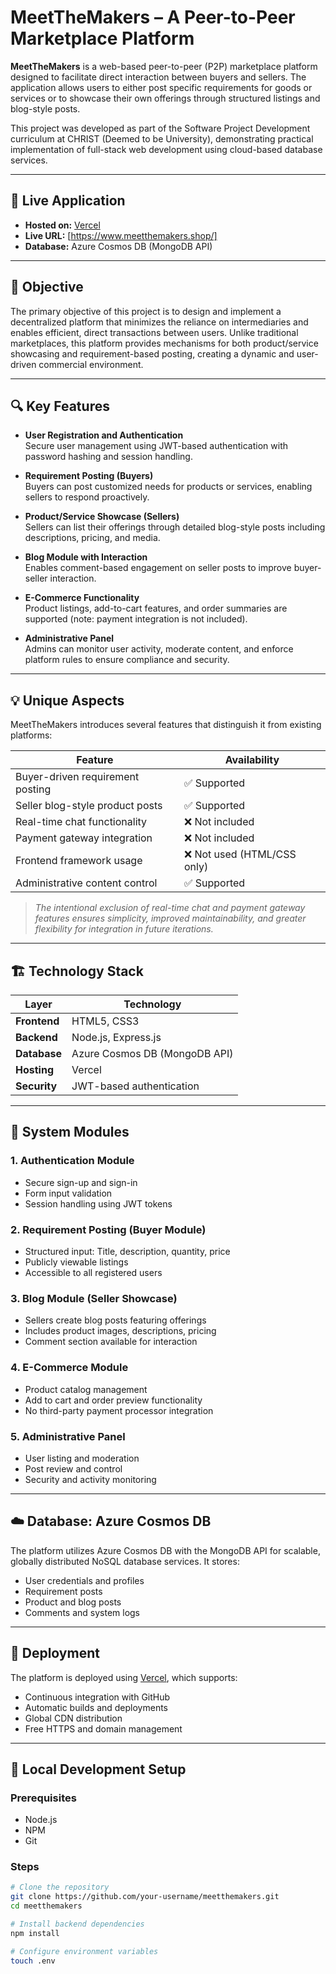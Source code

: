 # MeetTheMakers – A Peer-to-Peer Marketplace Platform

**MeetTheMakers** is a web-based peer-to-peer (P2P) marketplace platform designed to facilitate direct interaction between buyers and sellers. The application allows users to either post specific requirements for goods or services or to showcase their own offerings through structured listings and blog-style posts.

This project was developed as part of the Software Project Development curriculum at CHRIST (Deemed to be University), demonstrating practical implementation of full-stack web development using cloud-based database services.

---

## 🔗 Live Application

- **Hosted on:** [Vercel]([https://vercel.com/arun-m-ps-projects/meetthemakers-app])  
- **Live URL:** [https://www.meetthemakers.shop/]
- **Database:** Azure Cosmos DB (MongoDB API)

---

## 📌 Objective

The primary objective of this project is to design and implement a decentralized platform that minimizes the reliance on intermediaries and enables efficient, direct transactions between users. Unlike traditional marketplaces, this platform provides mechanisms for both product/service showcasing and requirement-based posting, creating a dynamic and user-driven commercial environment.

---

## 🔍 Key Features

- **User Registration and Authentication**  
  Secure user management using JWT-based authentication with password hashing and session handling.

- **Requirement Posting (Buyers)**  
  Buyers can post customized needs for products or services, enabling sellers to respond proactively.

- **Product/Service Showcase (Sellers)**  
  Sellers can list their offerings through detailed blog-style posts including descriptions, pricing, and media.

- **Blog Module with Interaction**  
  Enables comment-based engagement on seller posts to improve buyer-seller interaction.

- **E-Commerce Functionality**  
  Product listings, add-to-cart features, and order summaries are supported (note: payment integration is not included).

- **Administrative Panel**  
  Admins can monitor user activity, moderate content, and enforce platform rules to ensure compliance and security.

---

## 💡 Unique Aspects

MeetTheMakers introduces several features that distinguish it from existing platforms:

| Feature                          | Availability            |
|----------------------------------|--------------------------|
| Buyer-driven requirement posting | ✅ Supported             |
| Seller blog-style product posts  | ✅ Supported             |
| Real-time chat functionality     | ❌ Not included          |
| Payment gateway integration      | ❌ Not included          |
| Frontend framework usage         | ❌ Not used (HTML/CSS only) |
| Administrative content control   | ✅ Supported             |

> *The intentional exclusion of real-time chat and payment gateway features ensures simplicity, improved maintainability, and greater flexibility for integration in future iterations.*

---

## 🏗️ Technology Stack

| Layer        | Technology                     |
|--------------|---------------------------------|
| **Frontend** | HTML5, CSS3                    |
| **Backend**  | Node.js, Express.js             |
| **Database** | Azure Cosmos DB (MongoDB API)  |
| **Hosting**  | Vercel                         |
| **Security** | JWT-based authentication        |

---

## 🧩 System Modules

### 1. Authentication Module
- Secure sign-up and sign-in
- Form input validation
- Session handling using JWT tokens

### 2. Requirement Posting (Buyer Module)
- Structured input: Title, description, quantity, price
- Publicly viewable listings
- Accessible to all registered users

### 3. Blog Module (Seller Showcase)
- Sellers create blog posts featuring offerings
- Includes product images, descriptions, pricing
- Comment section available for interaction

### 4. E-Commerce Module
- Product catalog management
- Add to cart and order preview functionality
- No third-party payment processor integration

### 5. Administrative Panel
- User listing and moderation
- Post review and control
- Security and activity monitoring

---

## ☁️ Database: Azure Cosmos DB

The platform utilizes Azure Cosmos DB with the MongoDB API for scalable, globally distributed NoSQL database services. It stores:

- User credentials and profiles
- Requirement posts
- Product and blog posts
- Comments and system logs

---

## 🚀 Deployment

The platform is deployed using [Vercel](https://vercel.com/), which supports:

- Continuous integration with GitHub
- Automatic builds and deployments
- Global CDN distribution
- Free HTTPS and domain management

---

## 🧪 Local Development Setup

### Prerequisites

- Node.js
- NPM
- Git

### Steps

```bash
# Clone the repository
git clone https://github.com/your-username/meetthemakers.git
cd meetthemakers

# Install backend dependencies
npm install

# Configure environment variables
touch .env
